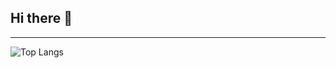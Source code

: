 ## Hi there 👋

---
![Top Langs](https://github-readme-stats.vercel.app/api/top-langs/?username=knonE3&hide_progress=true)
